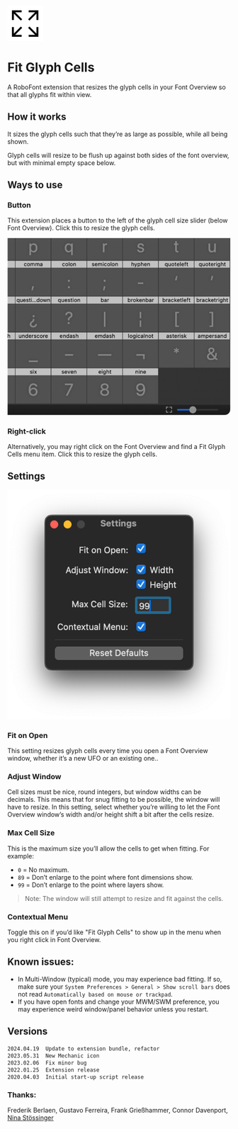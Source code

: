 <img src="source/resources/mechanic_icon.png"  width="80">

# Fit Glyph Cells

A RoboFont extension that resizes the glyph cells in your Font Overview so that all glyphs fit within view. 

## How it works

It sizes the glyph cells such that they’re as large as possible, while all being shown.

Glyph cells will resize to be flush up against both sides of the font overview, but with minimal empty space below.

## Ways to use

### Button

This extension places a button to the left of the glyph cell size slider (below Font Overview). Click this to resize the glyph cells.

![](./source/resources/button.png)

### Right-click

Alternatively, you may right click on the Font Overview and find a Fit Glyph Cells menu item. Click this to resize the glyph cells.

## Settings



![](./source/resources/settings.png)

### Fit on Open

This setting resizes glyph cells every time you open a Font Overview window, whether it’s a new UFO or an existing one..

### Adjust Window

Cell sizes must be nice, round integers, but window widths can be decimals. This means that for snug fitting to be possible, the window will have to resize. In this setting, select whether you’re willing to let the Font Overview window’s width and/or height shift a bit after the cells resize.

### Max Cell Size

This is the maximum size you’ll allow the cells to get when fitting. For example:

* `0` = No maximum.
* `89` = Don’t enlarge to the point where font dimensions show.
* `99` = Don’t enlarge to the point where layers show.

> Note: The window will still attempt to resize and fit against the cells.

### Contextual Menu

Toggle this on if you’d like "Fit Glyph Cells" to show up in the menu when you right click in Font Overview.


## Known issues:

* In Multi-Window (typical) mode, you may experience bad fitting. If so, make sure your `System Preferences > General > Show scroll bars` does not read `Automatically based on mouse or trackpad`.
* If you have open fonts and change your MWM/SWM preference, you may experience weird window/panel behavior unless you restart.


## Versions

```
2024.04.19  Update to extension bundle, refactor
2023.05.31  New Mechanic icon
2023.02.06  Fix minor bug
2022.01.25  Extension release
2020.04.03  Initial start-up script release
```	


### Thanks:

Frederik Berlaen, Gustavo Ferreira, Frank Grießhammer, Connor Davenport, [Nina Stössinger](https://github.com/ninastoessinger/Suffixer/blob/8c8ace0c31acebf4054847903a3af5925f3bd669/Suffixer.roboFontExt/lib/suffixer.py#L19)

